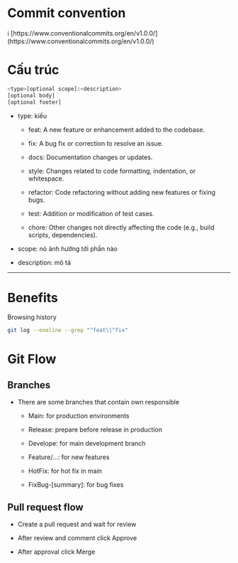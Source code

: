 # Commit convention

<aside>
ℹ️ [https://www.conventionalcommits.org/en/v1.0.0/](https://www.conventionalcommits.org/en/v1.0.0/)

</aside>

# Cấu trúc

```bash
<type>[optional scope]:<description>
[optional body]
[optional footer]
```

- type: kiểu

  - feat: A new feature or enhancement added to the codebase.

  - fix: A bug fix or correction to resolve an issue.
  - docs: Documentation changes or updates.
  - style: Changes related to code formatting, indentation, or whitespace.
  - refactor: Code refactoring without adding new features or fixing bugs.
  - test: Addition or modification of test cases.
  - chore: Other changes not directly affecting the code (e.g., build scripts, dependencies).

- scope: nó ảnh hưởng tới phần nào
- description: mô tả

---

# Benefits

Browsing history

```bash
git log --oneline --grep "^feat\|^fix"
```

# Git Flow

## Branches

- There are some branches that contain own responsible

  - Main: for production environments
  
  - Release: prepare before release in production

  - Develope: for main development branch

  - Feature/...: for new features

  - HotFix: for hot fix in main

  - FixBug-[summary]: for bug fixes

## Pull request flow

 - Create a pull request and wait for review

 - After review and comment click Approve
 
 - After approval click Merge
